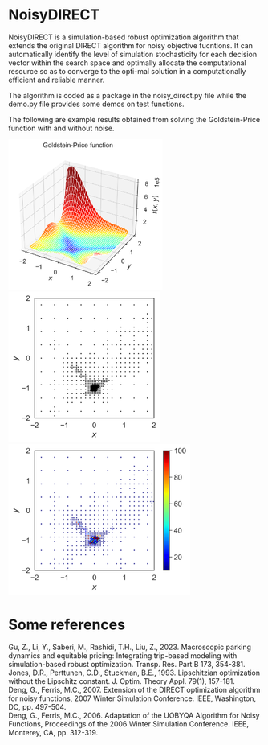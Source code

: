 # NoisyDIRECT
NoisyDIRECT is a simulation-based robust optimization algorithm that extends the original DIRECT algorithm for noisy objective fucntions. It can automatically identify the level of simulation stochasticity for each decision vector within the search space and optimally allocate the computational resource so as to converge to the opti-mal solution in a computationally efficient and reliable manner.

The algorithm is coded as a package in the noisy_direct.py file while the demo.py file provides some demos on test functions.

The following are example results obtained from solving the Goldstein-Price function with and without noise.

<p float="left">
  <img src="demo figures/Goldstein-Price-function.png" height="300">
  <img src="demo figures/Goldstein-Price-function-DIRECT.png" height="300">
  <img src="demo figures/Goldstein-Price-function-NoisyDIRECT.png" height="300">
</p>

# Some references
Gu, Z., Li, Y., Saberi, M., Rashidi, T.H., Liu, Z., 2023. Macroscopic parking dynamics and equitable pricing: Integrating trip-based modeling with simulation-based robust optimization. Transp. Res. Part B 173, 354-381.
Jones, D.R., Perttunen, C.D., Stuckman, B.E., 1993. Lipschitzian optimization without the Lipschitz constant. J. Optim. Theory Appl. 79(1), 157-181.  
Deng, G., Ferris, M.C., 2007. Extension of the DIRECT optimization algorithm for noisy functions, 2007 Winter Simulation Conference. IEEE, Washington, DC, pp. 497-504.  
Deng, G., Ferris, M.C., 2006. Adaptation of the UOBYQA Algorithm for Noisy Functions, Proceedings of the 2006 Winter Simulation Conference. IEEE, Monterey, CA, pp. 312-319.
